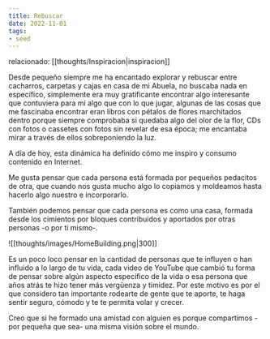 ```yaml
---
title: Rebuscar
date: 2022-11-01
tags:
- seed
---
```

relacionado: [[thoughts/Inspiracion|inspiracion]]

Desde pequeño siempre me ha encantado explorar y rebuscar entre cacharros, carpetas y cajas en casa de mi Abuela, no buscaba nada en específico, simplemente era muy gratificante encontrar algo interesante que contuviera para mí algo que con lo que jugar, algunas de las cosas que me fascinaba encontrar eran libros con pétalos de flores marchitados dentro porque siempre comprobaba si quedaba algo del olor de la flor, CDs con fotos o cassetes con fotos sin revelar de esa época; me encantaba mirar a través de ellos sobreponiendo la luz.

A día de hoy, esta dinámica ha definido cómo me inspiro y consumo contenido en Internet.

Me gusta  pensar que cada persona está formada por pequeños pedacitos de otra, que cuando nos gusta mucho algo lo copiamos y moldeamos hasta hacerlo algo nuestro e incorporarlo.

También podemos pensar que cada persona es como una casa, formada desde los cimientos por bloques contribuidos y aportados por otras personas -o por ti mismo-.

![[thoughts/images/HomeBuilding.png|300]]

Es un poco loco pensar en la cantidad de personas que te influyen o han influido a lo largo de tu vida, cada video de YouTube que cambió tu forma de pensar sobre algún aspecto específico de la vida o esa persona que años atrás te hizo tener más vergüenza y timidez.
Por este motivo es por el que considero tan importante rodearte de gente que te aporte, te haga sentir seguro, cómodo y te te permita volar y crecer.

Creo que si he formado una amistad con alguien es porque compartimos -por pequeña que sea- una misma visión sobre el mundo.
